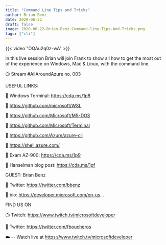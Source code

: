 ```yaml
---
title: "Command Line Tips and Tricks"
author: Brian Benz
date: 2020-06-22
draft: false
image: 2020-06-22–Brian-Benz-Command-line-Tips-And-Tricks.png
tags: ["cli"]
---
```


{{< video "OQAu2q0z-wA" >}}

In this live session Brian will join Frank to show all how to get the most out of the experience on Windows, Mac & Linux, with the command line.

📺 Stream #AllAroundAzure no. 003

USEFUL LINKS:

🔗 Windows Terminal: https://cda.ms/1p8

🔗 https://github.com/microsoft/WSL

🔗 https://github.com/Microsoft/MS-DOS

🔗 https://github.com/Microsoft/Terminal

🔗 https://github.com/Azure/azure-cli

🔗 https://shell.azure.com/

🔗 Exam AZ-900: https://cda.ms/1p9

🔗 Hanselman blog post: https://cda.ms/1pf

GUEST: Brian Benz

🔗 Twitter: https://twitter.com/bbenz

🔗 bio: https://developer.microsoft.com/en-us...

FIND US ON

📺 Twitch: https://www.twitch.tv/microsoftdeveloper

🔗 Twitter: https://twitter.com/fboucheros

☁️ -- Watch live at https://www.twitch.tv/microsoftdeveloper